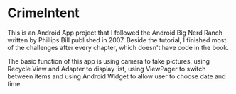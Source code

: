 # CrimeIntent
This is an Android App project that I followed the Android Big Nerd Ranch written by Phillips Bill published in 2007. Beside the tutorial, I finished most of the challenges after every chapter, which doesn't have code in the book.

The basic function of this app is using camera to take pictures, using Recycle View and Adapter to display list, using ViewPager to switch between items and using Android Widget to allow user to choose date and time.
